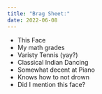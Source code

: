 ```yaml
---
title: "Brag Sheet:"
date: 2022-06-08
---
```


- This Face
- My math grades
- Varisty Tennis (yay?)
- Classical Indian Dancing
- Somewhat decent at Piano
- Knows how to not drown
- Did I mention this face?

